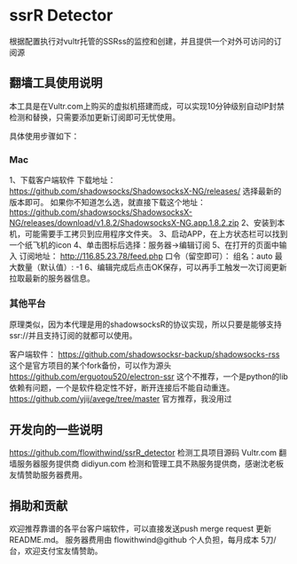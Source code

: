 # ssrR Detector 
根据配置执行对vultr托管的SSRss的监控和创建，并且提供一个对外可访问的订阅源

## 翻墙工具使用说明
本工具是在Vultr.com上购买的虚拟机搭建而成，可以实现10分钟级别自动IP封禁检测和替换，只需要添加更新订阅即可无忧使用。

具体使用步骤如下：
### Mac
1、下载客户端软件
下载地址：https://github.com/shadowsocks/ShadowsocksX-NG/releases/  选择最新的版本即可。
如果你不知道怎么选，就直接下载这个地址：https://github.com/shadowsocks/ShadowsocksX-NG/releases/download/v1.8.2/ShadowsocksX-NG.app.1.8.2.zip
2、安装到本机，可能需要手工拷贝到应用程序文件夹。
3、启动APP，在上方状态栏可以找到一个纸飞机的icon 
4、单击图标后选择：服务器->编辑订阅
5、在打开的页面中输入
订阅地址： http://116.85.23.78/feed.php
口令（留空即可）：
组名：auto
最大数量（默认值）: -1
6、编辑完成后点击OK保存，可以再手工触发一次订阅更新拉取最新的服务器信息。

### 其他平台
原理类似，因为本代理是用的shadowsocksR的协议实现，所以只要是能够支持ssr://并且支持订阅的就都可以使用。

客户端软件：
https://github.com/shadowsocksr-backup/shadowsocks-rss  这个是官方项目的某个fork备份，可以作为源头
https://github.com/erguotou520/electron-ssr   这个不推荐，一个是python的lib依赖有问题，一个是软件稳定性不好，断开连接后不能自动重连。
https://github.com/yjij/avege/tree/master  官方推荐，我没用过

## 开发向的一些说明
https://github.com/flowithwind/ssrR_detector  检测工具项目源码
Vultr.com   翻墙服务器服务提供商
didiyun.com    检测和管理工具不熟服务提供商，感谢沈老板友情赞助服务器费用。

## 捐助和贡献
欢迎推荐靠谱的各平台客户端软件，可以直接发送push merge request 更新README.md。
服务器费用由 flowithwind@github 个人负担，每月成本 5刀/台，欢迎支付宝友情赞助。
